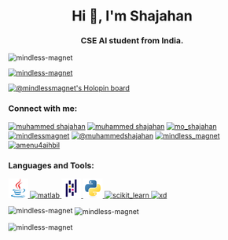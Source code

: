 <h1 align="center">Hi 👋, I'm Shajahan</h1>
<h3 align="center">CSE AI student from India.</h3>

<p align="left"> <img src="https://komarev.com/ghpvc/?username=mindless-magnet&label=Profile%20views&color=0e75b6&style=flat" alt="mindless-magnet" /> </p>

<p align="left"> <a href="https://github.com/ryo-ma/github-profile-trophy"><img src="https://github-profile-trophy.vercel.app/?username=mindless-magnet" alt="mindless-magnet" /></a> </p>

[![@mindlessmagnet's Holopin board](https://holopin.me/mindlessmagnet)](https://holopin.io/@mindlessmagnet)

<h3 align="left">Connect with me:</h3>
<p align="left">
<a href="https://linkedin.com/in/muhammed shajahan" target="blank"><img align="center" src="https://raw.githubusercontent.com/rahuldkjain/github-profile-readme-generator/master/src/images/icons/Social/linked-in-alt.svg" alt="muhammed shajahan" height="30" width="40" /></a>
<a href="https://kaggle.com/muhammed shajahan" target="blank"><img align="center" src="https://raw.githubusercontent.com/rahuldkjain/github-profile-readme-generator/master/src/images/icons/Social/kaggle.svg" alt="muhammed shajahan" height="30" width="40" /></a>
<a href="https://instagram.com/mo_shajahan" target="blank"><img align="center" src="https://raw.githubusercontent.com/rahuldkjain/github-profile-readme-generator/master/src/images/icons/Social/instagram.svg" alt="mo_shajahan" height="30" width="40" /></a>
<a href="https://www.codechef.com/users/mindlessmagnet" target="blank"><img align="center" src="https://cdn.jsdelivr.net/npm/simple-icons@3.1.0/icons/codechef.svg" alt="mindlessmagnet" height="30" width="40" /></a>
<a href="https://www.hackerrank.com/@muhammedshajahan" target="blank"><img align="center" src="https://raw.githubusercontent.com/rahuldkjain/github-profile-readme-generator/master/src/images/icons/Social/hackerrank.svg" alt="@muhammedshajahan" height="30" width="40" /></a>
<a href="https://codeforces.com/profile/mindless_magnet" target="blank"><img align="center" src="https://raw.githubusercontent.com/rahuldkjain/github-profile-readme-generator/master/src/images/icons/Social/codeforces.svg" alt="mindless_magnet" height="30" width="40" /></a>
<a href="https://auth.geeksforgeeks.org/user/amenu4aihbil" target="blank"><img align="center" src="https://raw.githubusercontent.com/rahuldkjain/github-profile-readme-generator/master/src/images/icons/Social/geeks-for-geeks.svg" alt="amenu4aihbil" height="30" width="40" /></a>
</p>

<h3 align="left">Languages and Tools:</h3>
<p align="left"> <a href="https://www.java.com" target="_blank" rel="noreferrer"> <img src="https://raw.githubusercontent.com/devicons/devicon/master/icons/java/java-original.svg" alt="java" width="40" height="40"/> </a> <a href="https://www.mathworks.com/" target="_blank" rel="noreferrer"> <img src="https://upload.wikimedia.org/wikipedia/commons/2/21/Matlab_Logo.png" alt="matlab" width="40" height="40"/> </a> <a href="https://pandas.pydata.org/" target="_blank" rel="noreferrer"> <img src="https://raw.githubusercontent.com/devicons/devicon/2ae2a900d2f041da66e950e4d48052658d850630/icons/pandas/pandas-original.svg" alt="pandas" width="40" height="40"/> </a> <a href="https://www.python.org" target="_blank" rel="noreferrer"> <img src="https://raw.githubusercontent.com/devicons/devicon/master/icons/python/python-original.svg" alt="python" width="40" height="40"/> </a> <a href="https://scikit-learn.org/" target="_blank" rel="noreferrer"> <img src="https://upload.wikimedia.org/wikipedia/commons/0/05/Scikit_learn_logo_small.svg" alt="scikit_learn" width="40" height="40"/> </a> <a href="https://www.adobe.com/products/xd.html" target="_blank" rel="noreferrer"> <img src="https://cdn.worldvectorlogo.com/logos/adobe-xd.svg" alt="xd" width="40" height="40"/> </a> </p>

<p><img align="left" src="https://github-readme-stats.vercel.app/api/top-langs?username=mindless-magnet&show_icons=true&locale=en&layout=compact" alt="mindless-magnet" /></p>

<p>&nbsp;<img align="center" src="https://github-readme-stats.vercel.app/api?username=mindless-magnet&show_icons=true&locale=en" alt="mindless-magnet" /></p>

<p><img align="center" src="https://github-readme-streak-stats.herokuapp.com/?user=mindless-magnet&" alt="mindless-magnet" /></p>



